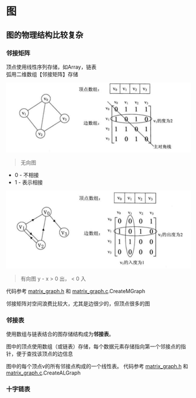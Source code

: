 图
===

## 图的物理结构比较复杂

### 邻接矩阵
顶点使用线性序列存储，如Array，链表   
弧用二维数组【邻接矩阵】存储   


![alt text](4837104766.jpg)
> 无向图
* 0 - 不相接  
* 1 - 表示相接  

![alt text](2191287750.jpg)
> 有向图
y - x > 0 出， < 0 入

代码参考 [matrix_graph.h](./matrix_graph.h) 和 [matrix_graph.c](./matrix_graph.c).CreateMGraph   

邻接矩阵对空间浪费比较大，尤其是边很少的，但顶点很多的图

### 邻接表
使用数组与链表结合的图存储结构成为**邻接表**。   

图中的顶点使用数组（或链表）存储，每个数据元素存储指向第一个邻接点的指针，便于查找该顶点的边信息   

图中的每个顶点v的所有邻接点构成的一个线性表。
代码参考 [matrix_graph.h](./matrix_graph.h) 和 [matrix_graph.c](./matrix_graph.c).CreateALGraph   

### 十字链表